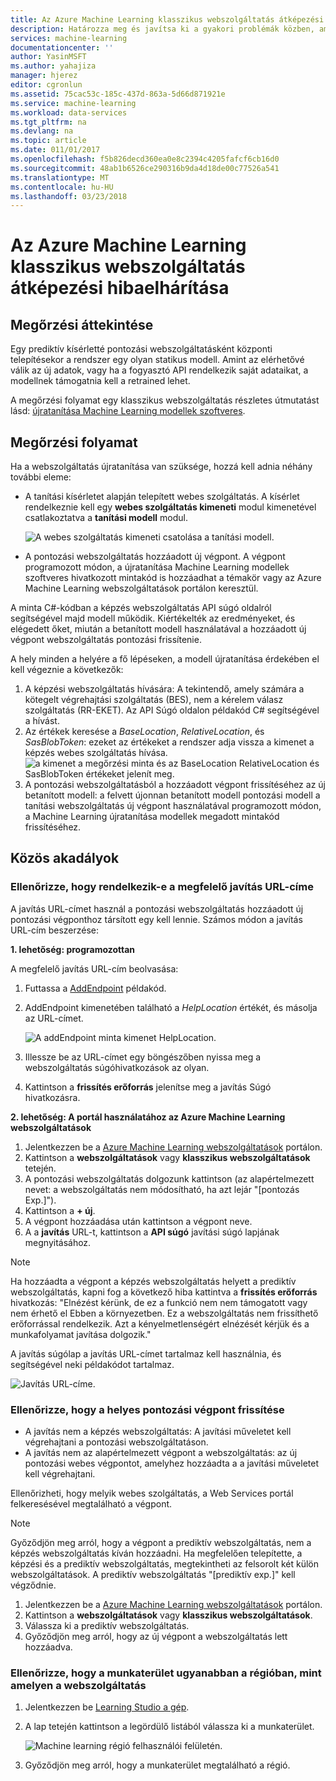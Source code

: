 ```yaml
---
title: Az Azure Machine Learning klasszikus webszolgáltatás átképezési hibaelhárítása |} Microsoft Docs
description: Határozza meg és javítsa ki a gyakori problémák közben, amikor az Azure Machine Learning webszolgáltatás van mind a modellben.
services: machine-learning
documentationcenter: ''
author: YasinMSFT
ms.author: yahajiza
manager: hjerez
editor: cgronlun
ms.assetid: 75cac53c-185c-437d-863a-5d66d871921e
ms.service: machine-learning
ms.workload: data-services
ms.tgt_pltfrm: na
ms.devlang: na
ms.topic: article
ms.date: 011/01/2017
ms.openlocfilehash: f5b826decd360ea0e8c2394c4205fafcf6cb16d0
ms.sourcegitcommit: 48ab1b6526ce290316b9da4d18de00c77526a541
ms.translationtype: MT
ms.contentlocale: hu-HU
ms.lasthandoff: 03/23/2018
---
```

# <a name="troubleshooting-the-retraining-of-an-azure-machine-learning-classic-web-service"></a>Az Azure Machine Learning klasszikus webszolgáltatás átképezési hibaelhárítása
## <a name="retraining-overview"></a>Megőrzési áttekintése
Egy prediktív kísérletté pontozási webszolgáltatásként központi telepítésekor a rendszer egy olyan statikus modell. Amint az elérhetővé válik az új adatok, vagy ha a fogyasztó API rendelkezik saját adataikat, a modellnek támogatnia kell a retrained lehet. 

A megőrzési folyamat egy klasszikus webszolgáltatás részletes útmutatást lásd: [újratanítása Machine Learning modellek szoftveres](retrain-models-programmatically.md).

## <a name="retraining-process"></a>Megőrzési folyamat
Ha a webszolgáltatás újratanítása van szüksége, hozzá kell adnia néhány további eleme:

* A tanítási kísérletet alapján telepített webes szolgáltatás. A kísérlet rendelkeznie kell egy **webes szolgáltatás kimeneti** modul kimenetével csatlakoztatva a **tanítási modell** modul.  
  
    ![A webes szolgáltatás kimeneti csatolása a tanítási modell.][image1]
* A pontozási webszolgáltatás hozzáadott új végpont.  A végpont programozott módon, a újratanítása Machine Learning modellek szoftveres hivatkozott mintakód is hozzáadhat a témakör vagy az Azure Machine Learning webszolgáltatások portálon keresztül.

A minta C#-kódban a képzés webszolgáltatás API súgó oldalról segítségével majd modell működik. Kiértékelték az eredményeket, és elégedett őket, miután a betanított modell használatával a hozzáadott új végpont webszolgáltatás pontozási frissítenie.

A hely minden a helyére a fő lépéseken, a modell újratanítása érdekében el kell végeznie a következők:

1. A képzési webszolgáltatás hívására: A tekintendő, amely számára a kötegelt végrehajtási szolgáltatás (BES), nem a kérelem válasz szolgáltatás (RR-EKET). Az API Súgó oldalon példakód C# segítségével a hívást. 
2. Az értékek keresése a *BaseLocation*, *RelativeLocation*, és *SasBlobToken*: ezeket az értékeket a rendszer adja vissza a kimenet a képzés webes szolgáltatás hívása. 
   ![a kimenet a megőrzési minta és az BaseLocation RelativeLocation és SasBlobToken értékeket jelenít meg.][image6]
3. A pontozási webszolgáltatásból a hozzáadott végpont frissítéséhez az új betanított modell: a felvett újonnan betanított modell pontozási modell a tanítási webszolgáltatás új végpont használatával programozott módon, a Machine Learning újratanítása modellek megadott mintakód frissítéséhez.

## <a name="common-obstacles"></a>Közös akadályok
### <a name="check-to-see-if-you-have-the-correct-patch-url"></a>Ellenőrizze, hogy rendelkezik-e a megfelelő javítás URL-címe
A javítás URL-címet használ a pontozási webszolgáltatás hozzáadott új pontozási végponthoz társított egy kell lennie. Számos módon a javítás URL-cím beszerzése:

**1. lehetőség: programozottan**

A megfelelő javítás URL-cím beolvasása:

1. Futtassa a [AddEndpoint](https://github.com/raymondlaghaeian/AML_EndpointMgmt/blob/master/Program.cs) példakód.
2. AddEndpoint kimenetében található a *HelpLocation* értékét, és másolja az URL-címet.
   
   ![A addEndpoint minta kimenet HelpLocation.][image2]
3. Illessze be az URL-címet egy böngészőben nyissa meg a webszolgáltatás súgóhivatkozások az olyan.
4. Kattintson a **frissítés erőforrás** jelenítse meg a javítás Súgó hivatkozásra.

**2. lehetőség: A portál használatához az Azure Machine Learning webszolgáltatások**

1. Jelentkezzen be a [Azure Machine Learning webszolgáltatások](https://services.azureml.net/) portálon.
2. Kattintson a **webszolgáltatások** vagy **klasszikus webszolgáltatások** tetején.
4. A pontozási webszolgáltatás dolgozunk kattintson (az alapértelmezett nevet: a webszolgáltatás nem módosítható, ha azt lejár "[pontozás Exp.]").
5. Kattintson a **+ új**.
6. A végpont hozzáadása után kattintson a végpont neve.
7. A a **javítás** URL-t, kattintson a **API súgó** javítási súgó lapjának megnyitásához.

> [!NOTE]
> Ha hozzáadta a végpont a képzés webszolgáltatás helyett a prediktív webszolgáltatás, kapni fog a következő hiba kattintva a **frissítés erőforrás** hivatkozás: "Elnézést kérünk, de ez a funkció nem nem támogatott vagy nem érhető el Ebben a környezetben. Ez a webszolgáltatás nem frissíthető erőforrással rendelkezik. Azt a kényelmetlenségért elnézését kérjük és a munkafolyamat javítása dolgozik."
> 
> 

A javítás súgólap a javítás URL-címet tartalmaz kell használnia, és segítségével neki példakódot tartalmaz.

![Javítás URL-címe.][image5]

### <a name="check-to-see-that-you-are-updating-the-correct-scoring-endpoint"></a>Ellenőrizze, hogy a helyes pontozási végpont frissítése
* A javítás nem a képzés webszolgáltatás: A javítási műveletet kell végrehajtani a pontozási webszolgáltatáson.
* A javítás nem az alapértelmezett végpont a webszolgáltatás: az új pontozási webes végpontot, amelyhez hozzáadta a a javítási műveletet kell végrehajtani.

Ellenőrizheti, hogy melyik webes szolgáltatás, a Web Services portál felkeresésével megtalálható a végpont. 

> [!NOTE]
> Győződjön meg arról, hogy a végpont a prediktív webszolgáltatás, nem a képzés webszolgáltatás kíván hozzáadni. Ha megfelelően telepítette, a képzési és a prediktív webszolgáltatás, megtekintheti az felsorolt két külön webszolgáltatások. A prediktív webszolgáltatás "[prediktív exp.]" kell végződnie.
> 
> 

1. Jelentkezzen be a [Azure Machine Learning webszolgáltatások](https://services.azureml.net/) portálon.
2. Kattintson a **webszolgáltatások** vagy **klasszikus webszolgáltatások**.
3. Válassza ki a prediktív webszolgáltatás.
4. Győződjön meg arról, hogy az új végpont a webszolgáltatás lett hozzáadva.

### <a name="check-that-your-workspace-is-in-the-same-region-as-the-web-service"></a>Ellenőrizze, hogy a munkaterület ugyanabban a régióban, mint amelyen a webszolgáltatás
1. Jelentkezzen be [Learning Studio a gép](https://studio.azureml.net/).
2. A lap tetején kattintson a legördülő listából válassza ki a munkaterület.

   ![Machine learning régió felhasználói felületén.][image4]

3. Győződjön meg arról, hogy a munkaterület megtalálható a régió.

<!-- Image Links -->

[image1]: ./media/troubleshooting-retraining-a-model/ml-studio-tm-connnected-to-web-service-out.png
[image2]: ./media/troubleshooting-retraining-a-model/addEndpoint-output.png
[image3]: ./media/troubleshooting-retraining-a-model/azure-portal-update-resource.png
[image4]: ./media/troubleshooting-retraining-a-model/check-workspace-region.png
[image5]: ./media/troubleshooting-retraining-a-model/ml-help-page-patch-url.png
[image6]: ./media/troubleshooting-retraining-a-model/retraining-output.png
[image7]: ./media/troubleshooting-retraining-a-model/web-services-tab.png
